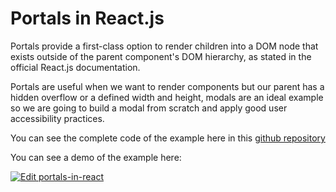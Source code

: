 # Portals in React.js

Portals provide a first-class option to render children into a DOM node that exists outside of the parent component's DOM hierarchy, as stated in the official React.js documentation.

Portals are useful when we want to render components but our parent has a hidden overflow or a defined width and height, modals are an ideal example so we are going to build a modal from scratch and apply good user accessibility practices.

You can see the complete code of the example here in this [github repository](https://github.com/jordanrjdev/Portals-example-react)

You can see a demo of the example here:

[![Edit portals-in-react](https://codesandbox.io/static/img/play-codesandbox.svg)](https://codesandbox.io/s/github/jordanrjdev/Portals-example-react/tree/main/?fontsize=14&hidenavigation=1&theme=dark)
